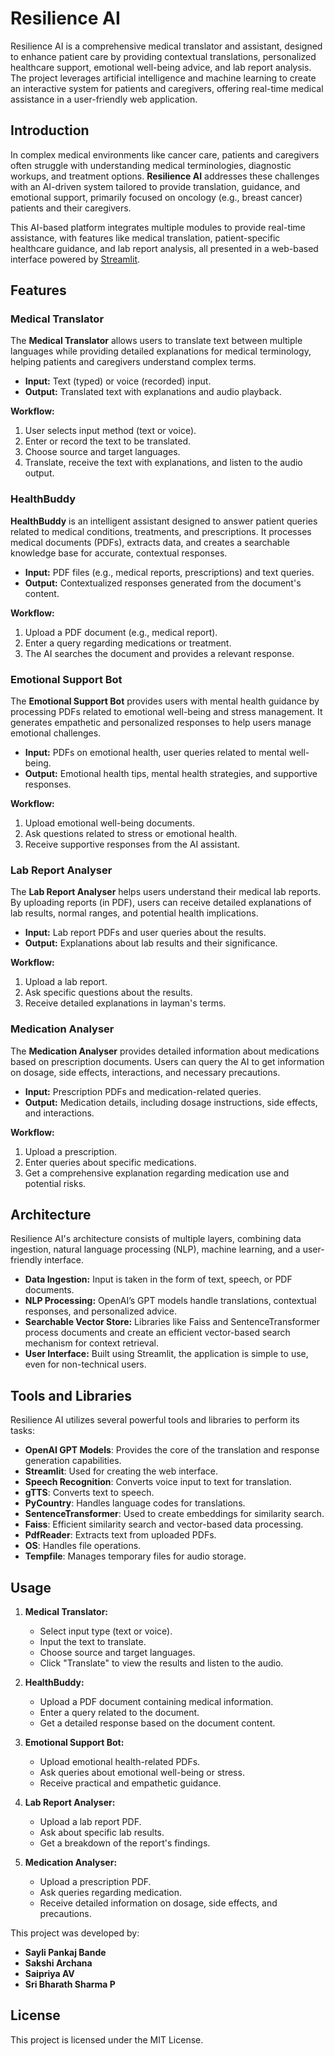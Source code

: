 # Resilience AI

Resilience AI is a comprehensive medical translator and assistant, designed to enhance patient care by providing contextual translations, personalized healthcare support, emotional well-being advice, and lab report analysis. The project leverages artificial intelligence and machine learning to create an interactive system for patients and caregivers, offering real-time medical assistance in a user-friendly web application.

## Introduction

In complex medical environments like cancer care, patients and caregivers often struggle with understanding medical terminologies, diagnostic workups, and treatment options. **Resilience AI** addresses these challenges with an AI-driven system tailored to provide translation, guidance, and emotional support, primarily focused on oncology (e.g., breast cancer) patients and their caregivers.

This AI-based platform integrates multiple modules to provide real-time assistance, with features like medical translation, patient-specific healthcare guidance, and lab report analysis, all presented in a web-based interface powered by [Streamlit](https://streamlit.io/).

## Features

### Medical Translator
The **Medical Translator** allows users to translate text between multiple languages while providing detailed explanations for medical terminology, helping patients and caregivers understand complex terms.

- **Input:** Text (typed) or voice (recorded) input.
- **Output:** Translated text with explanations and audio playback.

**Workflow:**
1. User selects input method (text or voice).
2. Enter or record the text to be translated.
3. Choose source and target languages.
4. Translate, receive the text with explanations, and listen to the audio output.



### HealthBuddy
**HealthBuddy** is an intelligent assistant designed to answer patient queries related to medical conditions, treatments, and prescriptions. It processes medical documents (PDFs), extracts data, and creates a searchable knowledge base for accurate, contextual responses.

- **Input:** PDF files (e.g., medical reports, prescriptions) and text queries.
- **Output:** Contextualized responses generated from the document's content.

**Workflow:**
1. Upload a PDF document (e.g., medical report).
2. Enter a query regarding medications or treatment.
3. The AI searches the document and provides a relevant response.



### Emotional Support Bot
The **Emotional Support Bot** provides users with mental health guidance by processing PDFs related to emotional well-being and stress management. It generates empathetic and personalized responses to help users manage emotional challenges.

- **Input:** PDFs on emotional health, user queries related to mental well-being.
- **Output:** Emotional health tips, mental health strategies, and supportive responses.

**Workflow:**
1. Upload emotional well-being documents.
2. Ask questions related to stress or emotional health.
3. Receive supportive responses from the AI assistant.


### Lab Report Analyser
The **Lab Report Analyser** helps users understand their medical lab reports. By uploading reports (in PDF), users can receive detailed explanations of lab results, normal ranges, and potential health implications.

- **Input:** Lab report PDFs and user queries about the results.
- **Output:** Explanations about lab results and their significance.

**Workflow:**
1. Upload a lab report.
2. Ask specific questions about the results.
3. Receive detailed explanations in layman's terms.



### Medication Analyser
The **Medication Analyser** provides detailed information about medications based on prescription documents. Users can query the AI to get information on dosage, side effects, interactions, and necessary precautions.

- **Input:** Prescription PDFs and medication-related queries.
- **Output:** Medication details, including dosage instructions, side effects, and interactions.

**Workflow:**
1. Upload a prescription.
2. Enter queries about specific medications.
3. Get a comprehensive explanation regarding medication use and potential risks.



## Architecture

Resilience AI's architecture consists of multiple layers, combining data ingestion, natural language processing (NLP), machine learning, and a user-friendly interface.

- **Data Ingestion:** Input is taken in the form of text, speech, or PDF documents.
- **NLP Processing:** OpenAI’s GPT models handle translations, contextual responses, and personalized advice.
- **Searchable Vector Store:** Libraries like Faiss and SentenceTransformer process documents and create an efficient vector-based search mechanism for context retrieval.
- **User Interface:** Built using Streamlit, the application is simple to use, even for non-technical users.



## Tools and Libraries

Resilience AI utilizes several powerful tools and libraries to perform its tasks:
- **OpenAI GPT Models**: Provides the core of the translation and response generation capabilities.
- **Streamlit**: Used for creating the web interface.
- **Speech Recognition**: Converts voice input to text for translation.
- **gTTS**: Converts text to speech.
- **PyCountry**: Handles language codes for translations.
- **SentenceTransformer**: Used to create embeddings for similarity search.
- **Faiss**: Efficient similarity search and vector-based data processing.
- **PdfReader**: Extracts text from uploaded PDFs.
- **OS**: Handles file operations.
- **Tempfile**: Manages temporary files for audio storage.

## Usage

1. **Medical Translator:**
   - Select input type (text or voice).
   - Input the text to translate.
   - Choose source and target languages.
   - Click "Translate" to view the results and listen to the audio.

2. **HealthBuddy:**
   - Upload a PDF document containing medical information.
   - Enter a query related to the document.
   - Get a detailed response based on the document content.

3. **Emotional Support Bot:**
   - Upload emotional health-related PDFs.
   - Ask queries about emotional well-being or stress.
   - Receive practical and empathetic guidance.

4. **Lab Report Analyser:**
   - Upload a lab report PDF.
   - Ask about specific lab results.
   - Get a breakdown of the report's findings.

5. **Medication Analyser:**
   - Upload a prescription PDF.
   - Ask queries regarding medication.
   - Receive detailed information on dosage, side effects, and precautions.

This project was developed by:

- **Sayli Pankaj Bande**
- **Sakshi Archana**
- **Saipriya AV**
- **Sri Bharath Sharma P**

  
## License
This project is licensed under the MIT License.
